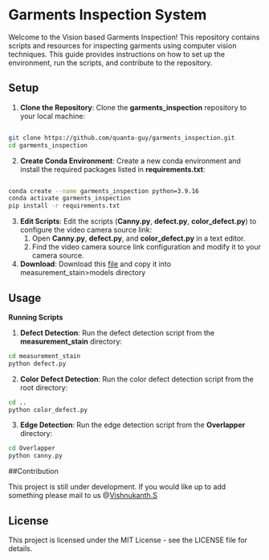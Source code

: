 ﻿# Garments Inspection System

Welcome to the Vision based Garments Inspection! This repository contains scripts and resources for inspecting garments using computer vision techniques. This guide provides instructions on how to set up the environment, run the scripts, and contribute to the repository.

## Setup

1. **Clone the Repository**: Clone the **garments_inspection** repository to your local machine:

```bash

git clone https://github.com/quanta-guy/garments_inspection.git 
cd garments_inspection 
```

2. **Create Conda Environment**: Create a new conda environment and install the required packages listed in **requirements.txt**:

```bash

conda create --name garments_inspection python=3.9.16 
conda activate garments_inspection 
pip install -r requirements.txt 
```
3. **Edit Scripts**: Edit the scripts (**Canny.py**, **defect.py**, **color_defect.py**) to configure the video camera source link:
   1. Open **Canny.py**, **defect.py**, and **color_defect.py** in a text editor.
   2. Find the video camera source link configuration and modify it to your camera source.
4. **Download**: Download this [file](https://github.com/ultralytics/assets/releases/download/v8.1.0/yolov8x-pose-p6.pt) and copy it into measurement_stain>models directory

## Usage

**Running Scripts**

1. **Defect Detection**: Run the defect detection script from the **measurement_stain** directory:

```bash
cd measurement_stain 
python defect.py 
```
2. **Color Defect Detection**: Run the color defect detection script from the root directory:

```bash
cd .. 
python color_defect.py 
```
3. **Edge Detection**: Run the edge detection script from the **Overlapper** directory:

```bash
cd Overlapper 
python canny.py 
```
##Contribution

This project is still under development. If you would like up to add something please mail to us @[Vishnukanth.S](mailto:vkanthishnu@gmail.com)

## License

This project is licensed under the MIT License - see the LICENSE file for details.

